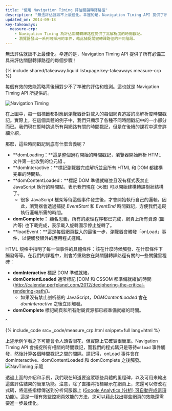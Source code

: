 ```yaml
---
title: "使用 Navigation Timing 評估關鍵轉譯路徑"
description: "無法評估就談不上最佳化。幸運的是，Navigation Timing API 提供了所有必備工具來評估關鍵轉譯路徑的每個步驟！"
updated_on: 2014-09-18
key-takeaways:
  measure-crp:
    - Navigation Timing 為評估關鍵轉譯路徑提供了高解析度的時間戳記。
    - 瀏覽器發出一系列可採用的事件，藉此捕捉關鍵轉譯路徑的不同階段。
---
```

<p class="intro">
  無法評估就談不上最佳化。幸運的是，Navigation Timing API 提供了所有必備工具來評估關鍵轉譯路徑的每個步驟！
</p>


{% include shared/takeaway.liquid list=page.key-takeaways.measure-crp %}

每個有效的效能策略背後絕對少不了準確的評估和檢測。這也就是 Navigation Timing API 所提供的。

<img src="images/dom-navtiming.png" class="center" alt="Navigation Timing">

在上圖中，每一個標籤都對應到瀏覽器針對載入的每個網頁追蹤的高解析度時間戳記。實際上，在這個具體的例子中，我們只顯示了各種不同時間戳記中的一小部分而已。我們現在暫時跳過所有與網路有關的時間戳記，但是在後續的課程中還會詳細介紹。

那麼，這些時間戳記到底有什麼含義呢？

* **domLoading：**這是整個過程開始的時間戳記，瀏覽器開始解析 HTML 文件第一批收到的位元組
  。
* **domInteractive：**標記瀏覽器完成解析並且所有 HTML 和 DOM 都建構完畢的時間點。
* **domContentLoaded：**標記 DOM 準備就緒並且沒有樣式表禁止 JavaScript 執行的時間點，表示我們現在 (大概) 可以開始建構轉譯樹狀結構了。
    * 很多 JavaScript 框架等待這個事件發生後，才會開始執行自己的邏輯。因此，瀏覽器會透過捕捉 _EventStart_ 和 _EventEnd_ 時間戳記，方便我們追蹤執行邏輯所需的時間。
* **domComplete：** 顧名思義，所有的處理程序都已完成，網頁上所有資源 (圖片等) 也下載完成，表示載入旋轉圖示停止旋轉了。
* **loadEvent：**這是每個網頁載入的最後一步，瀏覽器會觸發「onLoad」事件，以便觸發額外的應用程式邏輯。

HTML 規格中指明了每一個事件的具體條件：該在什麼時候觸發、在什麼條件下觸發等等。在我們的課程中，則會將重點放在與關鍵轉譯路徑有關的一些關鍵里程碑：

* **domInteractive** 標記 DOM 準備就緒。
* **domContentLoaded** 通常標記 [DOM 和 CSSOM 都準備就緒]的時間(http://calendar.perfplanet.com/2012/deciphering-the-critical-rendering-path/)。
    * 如果沒有禁止剖析器的 JavaScript，_DOMContentLoaded_ 會在 _domInteractive_ 之後立即觸發。
* **domComplete** 標記網頁和所有附屬資源都已經準備就緒的時間。

^

{% include_code src=_code/measure_crp.html snippet=full lang=html %}

上述示例乍看之下可能會令人頭昏眼花，但實際上它確實很簡單。Navigation Timing API 會捕捉所有相關的時間戳記，而我們的程式碼只是等待`onload` 事件觸發，然後計算各個時間戳記之間的間隔。請記得，onLoad 事件會在 domInteractive、domContentLoaded 和 domComplete 之後觸發。
<img src="images/device-navtiming-small.png" class="center" alt="NavTiming 示範">

透過上面的介紹和示例，我們現在知道要追蹤哪些具體的里程碑，以及可用來輸出這些評估結果的簡單功能。注意，除了直接將指標顯示在網頁上，您還可以修改程式碼，將這些指標傳送到分析伺服器上 ([Google Analytics (分析) 可自動完成這項功能](https://support.google.com/analytics/answer/1205784?hl=zh-TW))。這是一種有效監控網頁效能的方法，您可以藉此找出哪些網頁的效能還需要進一步最佳化。



